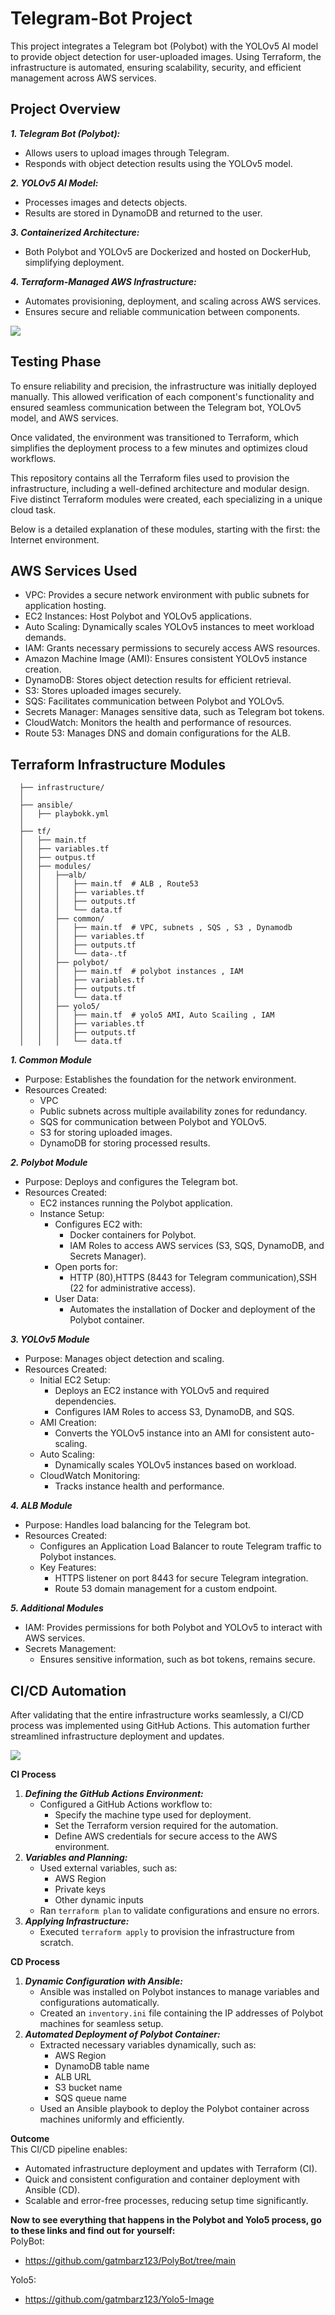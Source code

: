 # Telegram-Bot Project
This project integrates a Telegram bot (Polybot) with the YOLOv5 AI model to provide object detection for user-uploaded images. Using Terraform, the infrastructure is automated, ensuring scalability, security, and efficient management across AWS services.

## Project Overview

_**1. Telegram Bot (Polybot):**_
  - Allows users to upload images through Telegram.
  - Responds with object detection results using the YOLOv5 model.

_**2. YOLOv5 AI Model:**_
  - Processes images and detects objects.
  - Results are stored in DynamoDB and returned to the user.
  
_**3. Containerized Architecture:**_
  - Both Polybot and YOLOv5 are Dockerized and hosted on DockerHub, simplifying deployment.

_**4. Terraform-Managed AWS Infrastructure:**_
  - Automates provisioning, deployment, and scaling across AWS services.
  - Ensures secure and reliable communication between components.

![][botaws2]


## Testing Phase

To ensure reliability and precision, the infrastructure was initially deployed manually. This allowed verification of each component's functionality and ensured seamless communication between the Telegram bot, YOLOv5 model, and AWS services.

Once validated, the environment was transitioned to Terraform, which simplifies the deployment process to a few minutes and optimizes cloud workflows.

This repository contains all the Terraform files used to provision the infrastructure, including a well-defined architecture and modular design. Five distinct Terraform modules were created, each specializing in a unique cloud task.

Below is a detailed explanation of these modules, starting with the first: the Internet environment.


## AWS Services Used

- VPC: Provides a secure network environment with public subnets for application hosting.
- EC2 Instances: Host Polybot and YOLOv5 applications.
- Auto Scaling: Dynamically scales YOLOv5 instances to meet workload demands.
- IAM: Grants necessary permissions to securely access AWS resources.
- Amazon Machine Image (AMI): Ensures consistent YOLOv5 instance creation.
- DynamoDB: Stores object detection results for efficient retrieval.
- S3: Stores uploaded images securely.
- SQS: Facilitates communication between Polybot and YOLOv5.
- Secrets Manager: Manages sensitive data, such as Telegram bot tokens.
- CloudWatch: Monitors the health and performance of resources.
- Route 53: Manages DNS and domain configurations for the ALB.

## Terraform Infrastructure Modules
 ```
   ├── infrastructure/                        
   │
   ├── ansible/
   │   ├── playbokk.yml
   │
   ├── tf/                         
   │   ├── main.tf                 
   │   ├── variables.tf                      
   │   ├── outpus.tf 
   │   ├── modules/
   │   │   ├──alb/                 
   │   │   │   ├── main.tf  # ALB , Route53       
   │   │   │   ├── variables.tf    
   │   │   │   ├── outputs.tf      
   │   │   │   └── data.tf 
   │   │   ├── common/             
   │   │   │   ├── main.tf  # VPC, subnets , SQS , S3 , Dynamodb
   │   │   │   ├── variables.tf     
   │   │   │   ├── outputs.tf       
   │   │   │   └── data-.tf  
   │   │   ├── polybot/           
   │   │   │   ├── main.tf  # polybot instances , IAM     
   │   │   │   ├── variables.tf    
   │   │   │   ├── outputs.tf       
   │   │   │   └── data.tf  
   │   │   ├── yolo5/           
   │   │   │   ├── main.tf  # yolo5 AMI, Auto Scailing , IAM      
   │   │   │   ├── variables.tf    
   │   │   │   ├── outputs.tf       
   │   │   │   └── data.tf  

 ```
_**1. Common Module**_
  
 - Purpose: Establishes the foundation for the network environment.
 - Resources Created:
    - VPC 
    - Public subnets across multiple availability zones for redundancy.
    - SQS for communication between Polybot and YOLOv5.
    - S3 for storing uploaded images.
    - DynamoDB for storing processed results.

_**2. Polybot Module**_

  - Purpose: Deploys and configures the Telegram bot.
  - Resources Created:
    - EC2 instances running the Polybot application.
    - Instance Setup:
       - Configures EC2 with:
          - Docker containers for Polybot.
          - IAM Roles to access AWS services (S3, SQS, DynamoDB, and Secrets Manager).
        - Open ports for:
           - HTTP (80),HTTPS (8443 for Telegram communication),SSH (22 for administrative access).
        - User Data:
          - Automates the installation of Docker and deployment of the Polybot container.
  
_**3. YOLOv5 Module**_

  - Purpose: Manages object detection and scaling.
  - Resources Created:
      - Initial EC2 Setup:
        - Deploys an EC2 instance with YOLOv5 and required dependencies.
        - Configures IAM Roles to access S3, DynamoDB, and SQS.
      - AMI Creation:
        - Converts the YOLOv5 instance into an AMI for consistent auto-scaling.
      - Auto Scaling:
        - Dynamically scales YOLOv5 instances based on workload.
      - CloudWatch Monitoring:
        - Tracks instance health and performance.

_**4. ALB Module**_

  - Purpose: Handles load balancing for the Telegram bot.
  - Resources Created:
    - Configures an Application Load Balancer to route Telegram traffic to Polybot instances.
    - Key Features:
      - HTTPS listener on port 8443 for secure Telegram integration.
      - Route 53 domain management for a custom endpoint.
        
_**5. Additional Modules**_

  - IAM: Provides permissions for both Polybot and YOLOv5 to interact with AWS services.
  - Secrets Management:
    - Ensures sensitive information, such as bot tokens, remains secure.


## CI/CD Automation
After validating that the entire infrastructure works seamlessly, a CI/CD process was implemented using GitHub Actions. This automation further streamlined infrastructure deployment and updates.

![][cicd]

**CI Process**
1. _**Defining the GitHub Actions Environment:**_
   - Configured a GitHub Actions workflow to:
     - Specify the machine type used for deployment.
     - Set the Terraform version required for the automation.
     - Define AWS credentials for secure access to the AWS environment.
2. _**Variables and Planning:**_
   - Used external variables, such as:
     - AWS Region
     - Private keys
     - Other dynamic inputs
   - Ran ```terraform plan``` to validate configurations and ensure no errors.
3. _**Applying Infrastructure:**_
   - Executed ```terraform apply``` to provision the infrastructure from scratch.

**CD Process**
1. _**Dynamic Configuration with Ansible:**_
   - Ansible was installed on Polybot instances to manage variables and configurations automatically.
   - Created an ```inventory.ini``` file containing the IP addresses of Polybot machines for seamless setup.
2. _**Automated Deployment of Polybot Container:**_
   - Extracted necessary variables dynamically, such as:
     - AWS Region
     - DynamoDB table name
     - ALB URL
     - S3 bucket name
     - SQS queue name
   - Used an Ansible playbook to deploy the Polybot container across machines uniformly and efficiently.

**Outcome**  
This CI/CD pipeline enables:
 - Automated infrastructure deployment and updates with Terraform (CI).
 - Quick and consistent configuration and container deployment with Ansible (CD).
 - Scalable and error-free processes, reducing setup time significantly.
 
**Now to see everything that happens in the Polybot and Yolo5 process, go to these links and find out for yourself:**  
PolyBot:
- https://github.com/gatmbarz123/PolyBot/tree/main  

Yolo5:
- https://github.com/gatmbarz123/Yolo5-Image



[cicd]: https://github.com/gatmbarz123/Terrafom-polybot_project/blob/main/Photos/Screenshot%20from%202024-11-19%2011-09-03.png
[botaws2]: https://github.com/gatmbarz123/Terrafom-polybot_project/blob/main/Photos/Screenshot%20from%202024-10-22%2019-26-49.png
    

         







